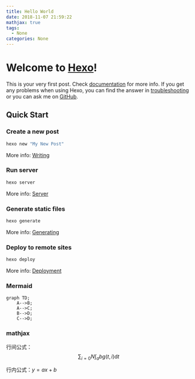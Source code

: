 ```yaml
---
title: Hello World
date: 2018-11-07 21:59:22
mathjax: true
tags:
  - None
categories: None
---
```


# Welcome to [Hexo](https://hexo.io/)!

This is your very first post. Check [documentation](https://hexo.io/docs/) for more info. If you get any problems when using Hexo, you can find the answer in [troubleshooting](https://hexo.io/docs/troubleshooting.html) or you can ask me on [GitHub](https://github.com/hexojs/hexo/issues).

## Quick Start

### Create a new post

``` bash
hexo new "My New Post"
```

More info: [Writing](https://hexo.io/docs/writing.html)

<!--more-->

### Run server

``` bash
hexo server
```

More info: [Server](https://hexo.io/docs/server.html)

### Generate static files

``` bash
hexo generate
```

More info: [Generating](https://hexo.io/docs/generating.html)

### Deploy to remote sites

``` bash
hexo deploy
```

More info: [Deployment](https://hexo.io/docs/deployment.html)

### Mermaid

``` mermaid
graph TD;
    A-->B;
    A-->C;
    B-->D;
    C-->D;
```

### mathjax

行间公式：$$\sum_{i=0}N\int_{a}{b}g(t,i)\text{d}t$$

行内公式：$y=ax+b$